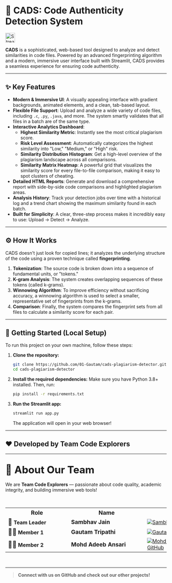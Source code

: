 # 🤖 CADS: Code Authenticity Detection System

<!-- Larger Streamlit badge -->
<a href="https://cads-plagiarism-detector-pt7v39zijm5niyo3mwly67.streamlit.app/" target="_blank">
  <img src="https://static.streamlit.io/badges/streamlit_badge_black_white.svg" alt="Streamlit App" style="height:30px;">
</a>

**CADS** is a sophisticated, web-based tool designed to analyze and detect similarities in code files. Powered by an advanced fingerprinting algorithm and a modern, immersive user interface built with Streamlit, CADS provides a seamless experience for ensuring code authenticity.

---

## ✨ Key Features

*   **Modern & Immersive UI**: A visually appealing interface with gradient backgrounds, animated elements, and a clean, tab-based layout.
*   **Flexible File Support**: Upload and analyze a wide variety of code files, including `.c`, `.py`, `.java`, and more. The system smartly validates that all files in a batch are of the same type.
*   **Interactive Analytics Dashboard**:
    *   **Highest Similarity Metric**: Instantly see the most critical plagiarism score.
    *   **Risk Level Assessment**: Automatically categorizes the highest similarity into "Low," "Medium," or "High" risk.
    *   **Similarity Distribution Histogram**: Get a high-level overview of the plagiarism landscape across all comparisons.
    *   **Similarity Matrix Heatmap**: A powerful grid that visualizes the similarity score for every file-to-file comparison, making it easy to spot clusters of cheating.
*   **Detailed HTML Reports**: Generate and download a comprehensive report with side-by-side code comparisons and highlighted plagiarism areas.
*   **Analysis History**: Track your detection jobs over time with a historical log and a trend chart showing the maximum similarity found in each batch.
*   **Built for Simplicity**: A clear, three-step process makes it incredibly easy to use: Upload -> Detect -> Analyze.

---

## ⚙️ How It Works

CADS doesn't just look for copied lines; it analyzes the underlying structure of the code using a proven technique called **fingerprinting**.

1.  **Tokenization**: The source code is broken down into a sequence of fundamental units, or "tokens."
2.  **K-gram Analysis**: The system creates overlapping sequences of these tokens (called k-grams).
3.  **Winnowing Algorithm**: To improve efficiency without sacrificing accuracy, a winnowing algorithm is used to select a smaller, representative set of fingerprints from the k-grams.
4.  **Comparison**: Finally, the system compares the fingerprint sets from all files to calculate a similarity score for each pair.

---

## 🚀 Getting Started (Local Setup)

To run this project on your own machine, follow these steps:

1.  **Clone the repository:**
    ```bash
    git clone https://github.com/01-Gautam/cads-plagiarism-detector.git
    cd cads-plagiarism-detector
    ```

2.  **Install the required dependencies:**
    Make sure you have Python 3.8+ installed. Then, run:
    ```bash
    pip install -r requirements.txt
    ```

3.  **Run the Streamlit app:**
    ```bash
    streamlit run app.py
    ```
    The application will open in your web browser!

---

## ❤️ Developed by Team Code Explorers

---
## <span style="font-size:1.5em">👥 About Our Team</span>

We are <b>Team Code Explorers</b> — passionate about code quality, academic integrity, and building immersive web tools!

<br>

<div align="center">

<table width="80%">
  <tr>
    <th style="font-size:1.1em; min-width: 180px;">Role</th>
    <th style="font-size:1.1em; min-width: 220px;">Name</th>
    <th style="font-size:1.1em; min-width: 220px;">GitHub</th>
  </tr>
  <tr>
    <td><span style="font-size:1.3em;">👑</span> <b>Team Leader</b></td>
    <td><b><span style="font-size:1.1em;">Sambhav Jain</span></b></td>
    <td>
      <a href="https://github.com/Sambhav1501">
        <img src="https://img.shields.io/badge/GitHub-Profile-blue?logo=github&style=for-the-badge" alt="Sambhav Jain GitHub"/>
      </a>
    </td>
  </tr>
  <tr>
    <td><span style="font-size:1.3em;">🧑‍💻</span> <b>Member 1</b></td>
    <td><b><span style="font-size:1.1em;">Gautam Tripathi</span></b></td>
    <td>
      <a href="https://github.com/01-Gautam">
        <img src="https://img.shields.io/badge/GitHub-Profile-blue?logo=github&style=for-the-badge" alt="Gautam Tripathi GitHub"/>
      </a>
    </td>
  </tr>
  <tr>
    <td><span style="font-size:1.3em;">🧑‍💻</span> <b>Member 2</b></td>
    <td><b><span style="font-size:1.1em;">Mohd Adeeb Ansari</span></b></td>
    <td>
      <a href="https://github.com/adeebansari110">
        <img src="https://img.shields.io/badge/GitHub-Profile-blue?logo=github&style=for-the-badge" alt="Mohd Adeeb Ansari GitHub"/>
      </a>
    </td>
  </tr>
</table>

</div>

<br>

---

> **Connect with us on GitHub and check out our other projects!**
